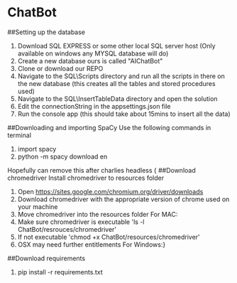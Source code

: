 # ChatBot

##Setting up the database
1. Download SQL EXPRESS or some other local SQL server host (Only available on windows any MYSQL database will do)
2. Create a new database ours is called "AIChatBot"
3. Clone or download our REPO 
4. Navigate to the SQL\Scripts directory and run all the scripts in there on the new database (this creates all the tables and stored procedures used)
5. Navigate to the SQL\InsertTableData directory and open the solution
6. Edit the connectionString in the appsettings.json  file
7. Run the console app (this should take about 15mins to insert all the data)

##Downloading and importing SpaCy
Use the following commands in terminal
1. import spacy
2. python -m spacy download en

Hopefully can remove this after charlies headless {
##Download chromedriver 
Install chromedriver to resources folder
1. Open https://sites.google.com/chromium.org/driver/downloads
2. Download chromedriver with the appropriate version of chrome used on your machine
3. Move chromedriver into the resources folder
For MAC:
4. Make sure chromedriver is executable 'ls -l ChatBot/resrouces/chromedriver'
5. If not executable 'chmod +x ChatBot/resources/chromedriver'
6. OSX may need further entitlements
For Windows:}


##Download requirements
1. pip install -r requirements.txt

